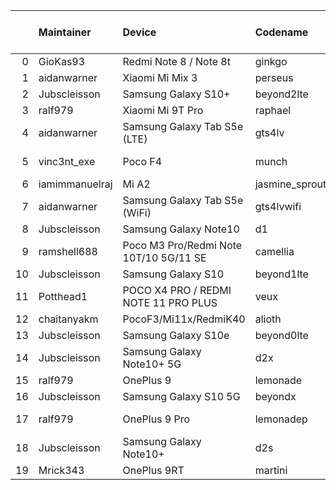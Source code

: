 |    | Maintainer     | Device                                 | Codename       |   Last Pex Version | Device Status   |
|---:|:---------------|:---------------------------------------|:---------------|-------------------:|:----------------|
|  0 | GioKas93       | Redmi Note 8 / Note 8t                 | ginkgo         |                5.1 | Active          |
|  1 | aidanwarner    | Xiaomi Mi Mix 3                        | perseus        |                5.1 | Active          |
|  2 | Jubscleisson   | Samsung Galaxy S10+                    | beyond2lte     |                5.9 | Active          |
|  3 | ralf979        | Xiaomi Mi 9T Pro                       | raphael        |                5.1 | Active          |
|  4 | aidanwarner    | Samsung Galaxy Tab S5e (LTE)           | gts4lv         |                5.1 | Active          |
|  5 | vinc3nt_exe    | Poco F4                                | munch          |                5.7 | Not-Maintained  |
|  6 | iamimmanuelraj | Mi A2                                  | jasmine_sprout |                5.1 | Active          |
|  7 | aidanwarner    | Samsung Galaxy Tab S5e (WiFi)          | gts4lvwifi     |                5.1 | Active          |
|  8 | Jubscleisson   | Samsung Galaxy Note10                  | d1             |                5.9 | Active          |
|  9 | ramshell688    | Poco M3 Pro/Redmi Note 10T/10 5G/11 SE | camellia       |                5.1 | Active          |
| 10 | Jubscleisson   | Samsung Galaxy S10                     | beyond1lte     |                5.9 | Active          |
| 11 | Potthead1      | POCO X4 PRO / REDMI NOTE 11 PRO PLUS   | veux           |                5.7 | Not-Maintained  |
| 12 | chaitanyakm    | PocoF3/Mi11x/RedmiK40                  | alioth         |                5.1 | Active          |
| 13 | Jubscleisson   | Samsung Galaxy S10e                    | beyond0lte     |                5.9 | Active          |
| 14 | Jubscleisson   | Samsung Galaxy Note10+ 5G              | d2x            |                5.9 | Active          |
| 15 | ralf979        | OnePlus 9                              | lemonade       |                5.9 | Active          |
| 16 | Jubscleisson   | Samsung Galaxy S10 5G                  | beyondx        |                5.9 | Active          |
| 17 | ralf979        | OnePlus 9 Pro                          | lemonadep      |                5.8 | Not-Maintained  |
| 18 | Jubscleisson   | Samsung Galaxy Note10+                 | d2s            |                5.9 | Active          |
| 19 | Mrick343       | OnePlus 9RT                            | martini        |                5.1 | Active          |